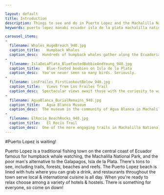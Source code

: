 ```yaml
---

layout: default
title: Introduction
description: Things to see and do in Puerto Lopez and the Machalilla National Park in Ecuador nature trails, beaches, museums, cloud forest
keywords: puerto lopez manabi ecuador isla de la plata machalilla national park

carousel_items:
-
  filename: Whales_HugeBreach_940.jpg
  caption_title:   Humpback Whales
  caption_desc:  Hundreds of humpback whales gather along the Ecuadorian coasts during the summer months to mate and give birth. Photo - Galo Echeveria
-
  filename: IslaDeLaPlata_BlueFootedBobbieAndYoung_940.jpg
  caption_title:   Blue-footed boobies on Isla de la Plata
  caption_desc:  You've never seen so many birds. Seriously.
-
  filename: LosFrailes_FirstLookoutBelow_940.jpg
  caption_title:   Views from Los Frailes Trail
  caption_desc:  Spectacular views await those with the curiosity to walk the trail at Los Frailes Beach Park
-
  filename: AguaBlanca_BurialRemains_940.jpg
  caption_title:   Agua Blanca Museum
  caption_desc:  The museum in the community of Agua Blanca in Machalilla National Park hosts the ceremonial remains of their ancestors
-
  filename: ElRocio_BeachRocks_940.jpg
  caption_title:   El Rocio Trail
  caption_desc:  One of the more engaging trails in Machalilla National park takes you through rocky coastline. Bring your boots!
---
```


#Puerto Lopez is waiting!

Puerto Lopez is a traditional fishing town on the central coast of Ecuador famous for humpback whale watching, the Machalilla National Park, and the poor man's alternative to the Galapagos, Isla de la Plata. There's tons to see, including trails, forests, beaches and reefs. The Puerto Lopez beach is lined with huts where you can grab a drink, and restaurants throughout the town serve local & international cuisine is all day. When you're ready to relax choose among a variety of hotels & hostels. There is something for everyone, so come on down!